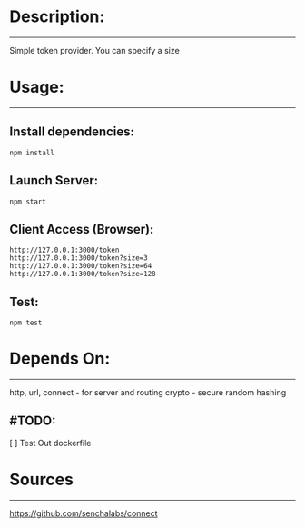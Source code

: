 # Description:
--------------
Simple token provider. You can specify a size

# Usage:
------
## Install dependencies:
    npm install
    
## Launch Server:
    npm start

## Client Access (Browser):
    http://127.0.0.1:3000/token
    http://127.0.0.1:3000/token?size=3
    http://127.0.0.1:3000/token?size=64
    http://127.0.0.1:3000/token?size=128

## Test:
    npm test

# Depends On: 
---------
http, url, connect - for server and routing
crypto - secure random hashing

#TODO:
------
[ ] Test Out dockerfile

# Sources
------------
https://github.com/senchalabs/connect
